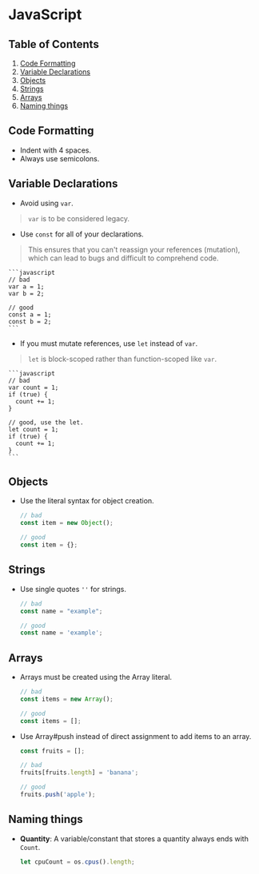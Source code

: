 # JavaScript

## Table of Contents

1. [Code Formatting](#code-formatting)
1. [Variable Declarations](#variable-declarations)
1. [Objects](#objects)
1. [Strings](#strings)
1. [Arrays](#arrays)
1. [Naming things](#naming-things)

## Code Formatting
  - Indent with 4 spaces.
  - Always use semicolons.

## Variable Declarations
  - Avoid using `var`. 
  > `var` is to be considered legacy. 

  - Use `const` for all of your declarations.
  > This ensures that you can't reassign your references (mutation), which can lead to bugs and difficult to comprehend code.

    ```javascript
    // bad
    var a = 1;
    var b = 2;

    // good
    const a = 1;
    const b = 2;
    ```

  - If you must mutate references, use `let` instead of `var`.

  > `let` is block-scoped rather than function-scoped like `var`.

    ```javascript
    // bad
    var count = 1;
    if (true) {
      count += 1;
    }

    // good, use the let.
    let count = 1;
    if (true) {
      count += 1;
    }
    ```

## Objects

  - Use the literal syntax for object creation.

    ```javascript
    // bad
    const item = new Object();

    // good
    const item = {};
    ```

## Strings

  - Use single quotes `''` for strings.

    ```javascript
    // bad
    const name = "example";

    // good
    const name = 'example';
    ```

## Arrays

  - Arrays must be created using the Array literal.

    ```javascript
    // bad
    const items = new Array();

    // good
    const items = [];
    ```

  - Use Array#push instead of direct assignment to add items to an array.

    ```javascript
    const fruits = [];

    // bad
    fruits[fruits.length] = 'banana';

    // good
    fruits.push('apple');
    ```

## Naming things

  - **Quantity**: A variable/constant that stores a quantity always ends with `Count`.

    ```javascript
    let cpuCount = os.cpus().length;
    ```